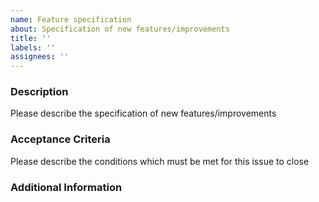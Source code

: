 ```yaml
---
name: Feature specification
about: Specification of new features/improvements
title: ''
labels: ''
assignees: ''
---
```


### Description

Please describe the specification of new features/improvements

### Acceptance Criteria

Please describe the conditions which must be met for this issue to close

### Additional Information